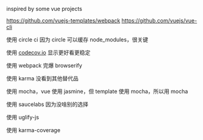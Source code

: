inspired by some vue projects

<https://github.com/vuejs-templates/webpack>
<https://github.com/vuejs/vue-cli>

使用 circle ci 因为 circle 可以缓存 node_modules，很关键

使用 [codecov.io](https://codecov.io) 显示更好看更稳定

使用 webpack 完爆 browserify

使用 karma 没看到其他替代品

使用 mocha，vue 使用 jasmine，但 template 使用 mocha，所以用 mocha

使用 saucelabs 因为没啥别的选择

使用 uglify-js

使用 karma-coverage
